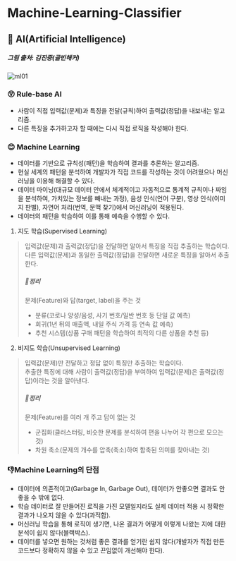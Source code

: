# Machine-Learning-Classifier


## 🤖 AI(Artificial Intelligence)
##### 그림 출처: 김진중(골빈해커)
![ml01](https://github.com/SilverSharkDeveloper/Machine-Learning-Classifier/assets/129861299/38baefc6-d68a-413d-b556-48b482ef8a6f)


### 😵 Rule-base AI 
- 사람이 직접 입력값(문제)과 특징을 전달(규칙)하여 출력값(정답)을 내보내는 알고리즘.
- 다른 특징을 추가하고자 할 때에는 다시 직접 로직을 작성해야 한다.
### 😊 Machine Learning 
- 데이터를 기반으로 규칙성(패턴)을 학습하여 결과를 추론하는 알고리즘.
- 현실 세계의 패턴을 분석하여 개발자가 직접 코드를 작성하는 것이 어려웠으나 머신러닝을 이용해 해결할 수 있다.
- 데이터 마이닝(대규모 데이터 안에서 체계적이고 자동적으로 통계적 규칙이나 짜임을 분석하여, 가치있는 정보를 빼내는 과정), 음성 인식(언어 구분), 영상 인식(이미지 판별), 자연어 처리(번역, 문맥 찾기)에서 머신러닝이 적용된다.
- 데이터의 패턴을 학습하여 이를 통해 예측을 수행할 수 있다.
1. 지도 학습(Supervised Learning)  
> 입력값(문제)과 출력값(정답)을 전달하면 알아서 특징을 직접 추출하는 학습이다.  
> 다른 입력값(문제)과 동일한 출력값(정답)을 전달하면 새로운 특징을 알아서 추출한다.
> ##### 🚩정리
> 문제(Feature)와 답(target, label)을 주는 것
> - 분류(코로나 양성/음성, 사기 번호/일반 번호 등 단일 값 예측)
> - 회귀(1년 뒤의 매출액, 내일 주식 가격 등 연속 값 예측)
> - 추천 시스템(상품 구매 패턴을 학습하여 최적의 다른 상품을 추천 등)

2. 비지도 학습(Unsupervised Learning)  
> 입력값(문제)만 전달하고 정답 없이 특징만 추출하는 학습이다.  
> 추출한 특징에 대해 사람이 출력값(정답)을 부여하여 입력값(문제)은 출력값(정답)이라는 것을 알아낸다.
> ##### 🚩정리
> 문제(Feature)를 여러 개 주고 답이 없는 것
> - 군집화(클러스터링, 비슷한 문제를 분석하여 편을 나누어 각 편으로 모으는 것)
> - 차원 축소(문제의 개수를 압축(축소)하여 함축된 의미를 찾아내는 것)

 ### 👎Machine Learning의 단점
- 데이터에 의존적이고(Garbage In, Garbage Out), 데이터가 안좋으면 결과도 안좋을 수 밖에 없다.
- 학습 데이터로 잘 만들어진 로직을 가진 모델일지라도 실제 데이터 적용 시 정확한 결과가 나오지 않을 수 있다(과적합).
- 머신러닝 학습을 통해 로직이 생기면, 나온 결과가 어떻게 이렇게 나왔는 지에 대한 분석이 쉽지 않다(블랙박스).
- 데이터를 넣으면 원하는 것처럼 좋은 결과를 얻기란 쉽지 않다(개발자가 직접 만든 코드보다 정확하지 않을 수 있고 끈임없이 개선해야 한다).
